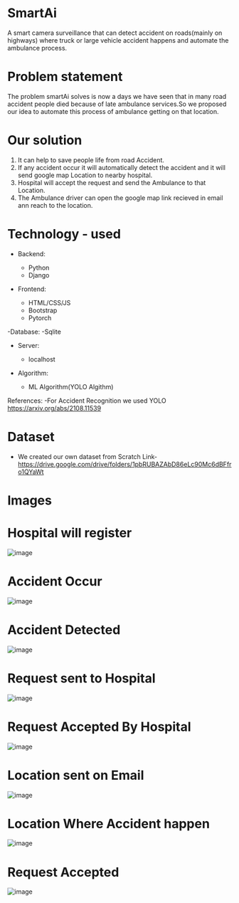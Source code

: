 # SmartAi
A smart camera surveillance that can detect accident on roads(mainly on highways) where truck or large vehicle accident happens and automate the ambulance process.

# Problem statement

The problem smartAi solves is now a days we have seen that in many road accident people died because of late ambulance services.So we proposed our idea to automate this process of ambulance getting on that location.

# Our solution

1. It can help to save people  life from road Accident.
2. If any accident occur it will automatically detect the accident and it will send google map Location to nearby hospital.
3. Hospital will  accept the request and send the Ambulance to that Location.
4. The Ambulance driver can open the google map link recieved in email ann reach to  the location.


# Technology - used
- Backend:
  - Python
  - Django
  
- Frontend:
  - HTML/CSS/JS
  - Bootstrap
  - Pytorch

-Database:
  -Sqlite
  
- Server:
   - localhost

- Algorithm:
   - ML Algorithm(YOLO Algithm)

References:
-For Accident Recognition we used YOLO https://arxiv.org/abs/2108.11539


# Dataset
- We created our own dataset from Scratch 
 Link- https://drive.google.com/drive/folders/1pbRUBAZAbD86eLc90Mc6dBFfro1QYaWt

# Images

# Hospital will register
![image](https://user-images.githubusercontent.com/55380296/148669639-a1e6864f-37e1-4f2a-9fb5-fa5c9b0e6dcf.png)


# Accident Occur
![image](https://user-images.githubusercontent.com/55380296/148669654-a9bb229f-48cf-4ff8-9c6f-08ea7c2731c1.png)


# Accident Detected
![image](https://user-images.githubusercontent.com/55380296/148669660-c92b8cf8-e879-48d7-8f20-f1d776771fe6.png)


# Request sent to Hospital
![image](https://user-images.githubusercontent.com/55380296/148669663-c1b9230a-7538-4c0a-b3f2-c9f8b1f320c8.png)


# Request Accepted By Hospital
![image](https://user-images.githubusercontent.com/55380296/148669677-a3698b6d-9112-46b9-8e21-f3d4a059b224.png)


# Location sent on Email
![image](https://user-images.githubusercontent.com/55380296/148669668-2c69658d-ab03-4e95-9b5d-74ffb70fb4f1.png)


# Location Where Accident happen
![image](https://user-images.githubusercontent.com/55380296/148669676-1d48b35b-acad-4173-9186-e8823f14ebf1.png)


# Request Accepted
![image](https://user-images.githubusercontent.com/55380296/148669681-8f6cf37e-78ae-44a4-823b-69517af00a38.png)



